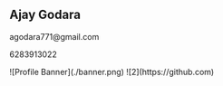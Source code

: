 <!--
**AjayGodara2417/AjayGodara2417** is a ✨ _special_ ✨ repository because its `README.md` (this file) appears on your GitHub profile.

Here are some ideas to get you started:

- 🔭 I’m currently working on ...
- 🌱 I’m currently learning ...
- 👯 I’m looking to collaborate on ...
- 🤔 I’m looking for help with ...
- 💬 Ask me about ...
- 📫 How to reach me: ...
- 😄 Pronouns: ...
- ⚡ Fun fact: ...
-->
<h2>Ajay Godara</h2>
<p>agodara771@gmail.com</p>
<p>6283913022</p>
<a><href src="https://ajay-fullstackdeveloper.vercel.app/"></href></a>
![Profile Banner](./banner.png)
![2](https://github.com)
